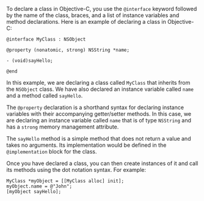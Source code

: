 To declare a class in Objective-C, you use the `@interface` keyword followed by the name of the class, braces, and a list of instance variables and method declarations. Here is an example of declaring a class in Objective-C:

```
@interface MyClass : NSObject

@property (nonatomic, strong) NSString *name;

- (void)sayHello;

@end
```

In this example, we are declaring a class called `MyClass` that inherits from the `NSObject` class. We have also declared an instance variable called `name` and a method called `sayHello`.

The `@property` declaration is a shorthand syntax for declaring instance variables with their accompanying getter/setter methods. In this case, we are declaring an instance variable called `name` that is of type `NSString` and has a `strong` memory management attribute.

The `sayHello` method is a simple method that does not return a value and takes no arguments. Its implementation would be defined in the `@implementation` block for the class.

Once you have declared a class, you can then create instances of it and call its methods using the dot notation syntax. For example:

```
MyClass *myObject = [[MyClass alloc] init];
myObject.name = @"John";
[myObject sayHello];
```